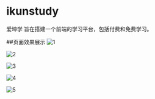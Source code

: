 # ikunstudy
爱坤学 旨在搭建一个前端的学习平台，包括付费和免费学习。

##页面效果展示
![1](https://github.com/2002lzt/ikunstudy/assets/144540165/5a62e3ce-fc72-4e8b-bba2-5d72cbecdcb2)

![2](https://github.com/2002lzt/ikunstudy/assets/144540165/721cfe98-7b6d-4bb3-b5a3-32ca6f006d87)

![3](https://github.com/2002lzt/ikunstudy/assets/144540165/5b661eee-19b2-4017-92e6-29057d63ecc6)

![4](https://github.com/2002lzt/ikunstudy/assets/144540165/d78062fc-9f0f-44bd-a932-e77238b3903f)

![5](https://github.com/2002lzt/ikunstudy/assets/144540165/b049c9e7-44d4-46e5-8b5a-46bf5aea9b18)












